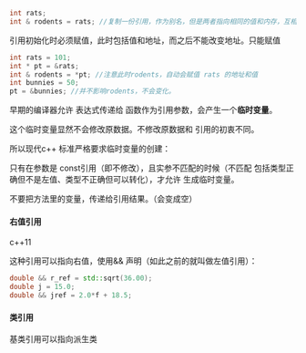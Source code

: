 ```c++
int rats;
int & rodents = rats; //复制一份引用，作为别名，但是两者指向相同的值和内存，互相影响修改
```

引用初始化时必须赋值，此时包括值和地址，而之后不能改变地址。只能赋值

```c++
int rats = 101;
int * pt = &rats;
int & rodents = *pt; //注意此时rodents，自动会赋值 rats 的地址和值
int bunnies = 50;
pt = &bunnies; //并不影响rodents，不会变化。
```



早期的编译器允许 表达式传递给 函数作为引用参数，会产生一个**临时变量**。

这个临时变量显然不会修改原数据。不修改原数据和 引用的初衷不同。

所以现代c++ 标准严格要求临时变量的创建：

只有在参数是 const引用（即不修改），且实参不匹配的时候（不匹配 包括类型正确但不是左值、类型不正确但可以转化），才允许 生成临时变量。



不要把方法里的变量，传递给引用结果。（会变成空）



#### 右值引用

c++11

这种引用可以指向右值，使用&& 声明（如此之前的就叫做左值引用）：

```c++
double && r_ref = std::sqrt(36.00);
double j = 15.0;
double && jref = 2.0*f + 18.5;
```



#### 类引用

基类引用可以指向派生类

